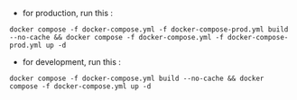 - for production, run this :

```
docker compose -f docker-compose.yml -f docker-compose-prod.yml build --no-cache && docker compose -f docker-compose.yml -f docker-compose-prod.yml up -d
```

- for development, run this :

```
docker compose -f docker-compose.yml build --no-cache && docker compose -f docker-compose.yml up -d
```